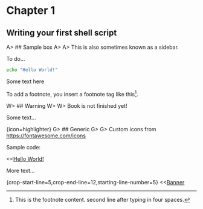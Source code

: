 # Chapter 1

## Writing your first shell script

A> ## Sample box
A>
A> This is also sometimes known as a sidebar.

To do...

```bash
echo "Hello World!"
```

Some text here

To add a footnote, you insert a footnote tag like this[^fn1].

W> ## Warning
W>
W> Book is not finished yet!

Some text...

{icon=highlighter}
G> ## Generic
G>
G> Custom icons from https://fontawesome.com/icons

Sample code:

<<[Hello World!](code/test.sh)

More text...

{crop-start-line=5,crop-end-line=12,starting-line-number=5}
<<[Banner](code/fn.sh)

[^fn1]: This is the footnote content.
    second line after typing in four spaces.
